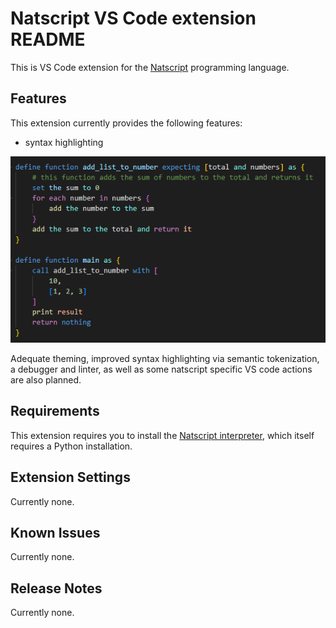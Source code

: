 # Natscript VS Code extension README

This is VS Code extension for the [Natscript](https://github.com/rbaltrusch/python_interpreter) programming language.

## Features

This extension currently provides the following features:
- syntax highlighting

![Natscript code example](https://github.com/rbaltrusch/natscript-vscode/blob/master/media/example_code.PNG?raw=true)

Adequate theming, improved syntax highlighting via semantic tokenization, a debugger and linter, as well as some natscript specific VS code actions are also planned.

## Requirements

This extension requires you to install the [Natscript interpreter](https://github.com/rbaltrusch/python_interpreter), which itself requires a Python installation.

## Extension Settings

Currently none.

## Known Issues

Currently none.

## Release Notes

Currently none.
